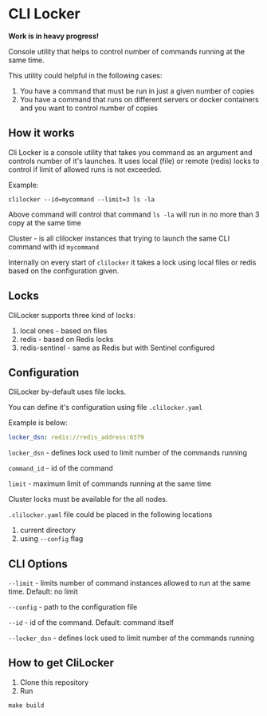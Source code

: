 CLI Locker
==========

**Work is in heavy progress!**

Console utility that helps to control number of commands running at the same time.

This utility could helpful in the following cases:
1. You have a command that must be run in just a given number of copies
2. You have a command that runs on different servers or docker containers and you want to control number of copies

How it works
------------

Cli Locker is a console utility that takes you command as an argument and controls number of it's launches. 
It uses local (file) or remote (redis) locks to control if limit of allowed runs is not exceeded.

Example:
```shell script
clilocker --id=mycommand --limit=3 ls -la
```

Above command will control that command `ls -la` will run in no more than 3 copy at the same time

Cluster - is all clilocker instances that trying to launch the same CLI command with id `mycommand`

Internally on every start of `clilocker` it takes a lock using local files or redis based on the configuration given.

Locks
-----

CliLocker supports three kind of locks:
1. local ones - based on files
2. redis - based on Redis locks
3. redis-sentinel - same as Redis but with Sentinel configured

Configuration
-------------

CliLocker by-default uses file locks.

You can define it's configuration using file `.clilocker.yaml`

Example is below:
```yaml
locker_dsn: redis://redis_address:6379
```

`locker_dsn` - defines lock used to limit number of the commands running

`command_id` - id of the command

`limit` - maximum limit of commands running at the same time 

Cluster locks must be available for the all nodes.

`.clilocker.yaml` file could be placed in the following locations
1. current directory
2. using `--config` flag

CLI Options
-----------

`--limit` - limits number of command instances allowed to run at the same time. Default: no limit

`--config` - path to the configuration file

`--id` - id of the command. Default: command itself

`--locker_dsn` - defines lock used to limit number of the commands running

How to get CliLocker
--------------------

1. Clone this repository
2. Run
```shell script
make build
```